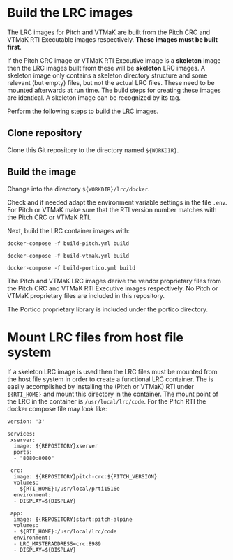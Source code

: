 # Build the LRC images

The LRC images for Pitch and VTMaK are built from the Pitch CRC and VTMaK RTI Executable images respectively. **These images must be built first**.

If the Pitch CRC image or VTMaK RTI Executive image is a **skeleton** image then the LRC images built from these will be **skeleton** LRC images. A skeleton image only contains a skeleton directory structure and some relevant (but empty) files, but not the actual LRC files. These need to be mounted afterwards at run time. The build steps for creating these images are identical. A skeleton image can be recognized by its tag.

Perform the following steps to build the LRC images.

## Clone repository

Clone this Git repository to the directory named `${WORKDIR}`.

## Build the image

Change into the directory `${WORKDIR}/lrc/docker`.

Check and if needed adapt the environment variable settings in the file `.env`. For Pitch or VTMaK make sure that the RTI version number matches with the Pitch CRC or VTMaK RTI.

Next, build the LRC container images with:

````
docker-compose -f build-pitch.yml build

docker-compose -f build-vtmak.yml build

docker-compose -f build-portico.yml build
````

The Pitch and VTMaK LRC images derive the vendor proprietary files from the Pitch CRC and VTMaK RTI Executive images respectively. No Pitch or VTMaK proprietary files are included in this repository.

The Portico proprietary library is included under the portico directory.

# Mount LRC files from host file system

If a skeleton LRC image is used then the LRC files must be mounted from the host file system in order to create a functional LRC container. The is easily accomplished by installing the (Pitch or VTMaK) RTI under `${RTI_HOME}` and mount this directory in the container. The mount point of the LRC in the container is `/usr/local/lrc/code`. For the Pitch RTI the docker compose file may look like:

`````
version: '3'

services:
 xserver:
  image: ${REPOSITORY}xserver
  ports:
  - "8080:8080"
  
 crc:
  image: ${REPOSITORY}pitch-crc:${PITCH_VERSION}
  volumes:
  - ${RTI_HOME}:/usr/local/prti1516e
  environment:
  - DISPLAY=${DISPLAY}

 app:
  image: ${REPOSITORY}start:pitch-alpine
  volumes:
  - ${RTI_HOME}:/usr/local/lrc/code
  environment:
  - LRC_MASTERADDRESS=crc:8989
  - DISPLAY=${DISPLAY}
`````

